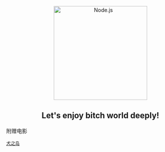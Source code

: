 <p align="center">
  <a href="https://nodejs.org/">
    <img
      alt="Node.js"
      src="https://getcomposer.org/img/logo-composer-transparent2.png"
      width="250"
    />
  </a>
</p>
<h2 align="center"> 
Let's enjoy bitch world deeply! 
</h2>

附赠电影

[`犬之岛`](http://www.dytt8.net/html/gndy/dyzz/20180703/57074.html)
